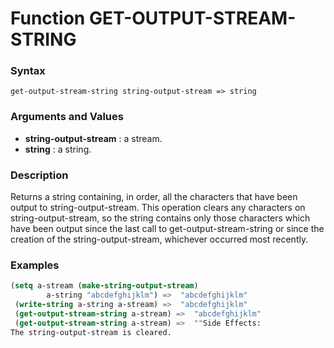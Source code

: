 <!-- Generated on 05/10/2020 by https://github.com/anto2oo/clhs-evolved -->

# Function GET-OUTPUT-STREAM-STRING

### Syntax
`get-output-stream-string string-output-stream => string`  


### Arguments and Values
- **string-output-stream** : a stream.   
- **string** : a string.   


### Description
Returns a string containing, in order, all the characters that have been output to string-output-stream. This operation clears any characters on string-output-stream, so the string contains only those characters which have been output since the last call to get-output-stream-string or since the creation of the string-output-stream, whichever occurred most recently.



### Examples
```lisp 
(setq a-stream (make-string-output-stream)
        a-string "abcdefghijklm") =>  "abcdefghijklm"
 (write-string a-string a-stream) =>  "abcdefghijklm"
 (get-output-stream-string a-stream) =>  "abcdefghijklm"
 (get-output-stream-string a-stream) =>  ""Side Effects:
The string-output-stream is cleared.
```
